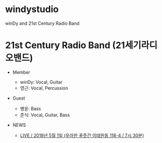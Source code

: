 # windystudio
winDy and 21st Century Radio Band

# 21st Century Radio Band (21세기라디오밴드)
 * Member
   - winDy: Vocal, Guitar
   - 영근: Vocal, Percussion
 * Guest
   - 병윤: Bass
   - 준식: Vocal, Guitar, Bass
 
 * NEWS
   - [LIVE / 2018년 5월 1일 (우아한 푸줏간 이태원동 118-4 / 7시 30분)](21stCenturyRadioBand/live_20180501.md)
